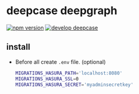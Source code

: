 # deepcase deepgraph

[![npm version](https://badge.fury.io/js/%40deepcase%2Fdeepgraph.svg)](https://badge.fury.io/js/%40deepcase%2Fdeepgraph) 
[![develop deepcase](https://badgen.net/badge/develop/deepcase)](https://github.com/deepcase/deepcase)

## install

- Before all create `.env` file. (optional)
  ```sh
  MIGRATIONS_HASURA_PATH='localhost:8080'
  MIGRATIONS_HASURA_SSL=0
  MIGRATIONS_HASURA_SECRET='myadminsecretkey'
  ```